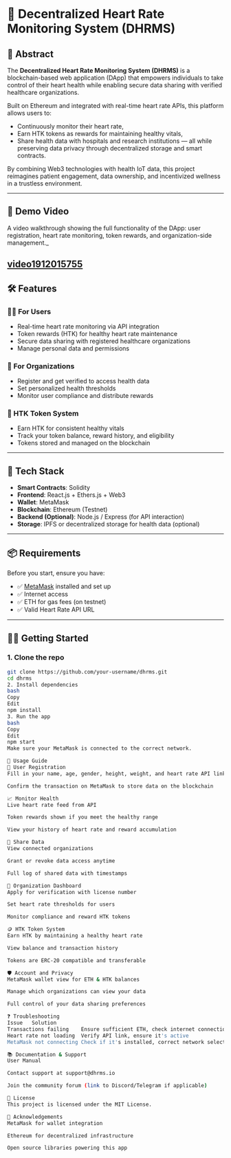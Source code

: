 # 💓 Decentralized Heart Rate Monitoring System (DHRMS)

## 📖 Abstract

The **Decentralized Heart Rate Monitoring System (DHRMS)** is a blockchain-based web application (DApp) that empowers individuals to take control of their heart health while enabling secure data sharing with verified healthcare organizations. 

Built on Ethereum and integrated with real-time heart rate APIs, this platform allows users to:
- Continuously monitor their heart rate,
- Earn HTK tokens as rewards for maintaining healthy vitals,
- Share health data with hospitals and research institutions — all while preserving data privacy through decentralized storage and smart contracts.

By combining Web3 technologies with health IoT data, this project reimagines patient engagement, data ownership, and incentivized wellness in a trustless environment.

---

## 🎥 Demo Video

A video walkthrough showing the full functionality of the DApp: user registration, heart rate monitoring, token rewards, and organization-side management._

[video1912015755](video1912015755.mp4)
---

## 🛠️ Features

### 🧍‍♂️ For Users
- Real-time heart rate monitoring via API integration
- Token rewards (HTK) for healthy heart rate maintenance
- Secure data sharing with registered healthcare organizations
- Manage personal data and permissions

### 🏥 For Organizations
- Register and get verified to access health data
- Set personalized health thresholds
- Monitor user compliance and distribute rewards

### 🎁 HTK Token System
- Earn HTK for consistent healthy vitals
- Track your token balance, reward history, and eligibility
- Tokens stored and managed on the blockchain

---

## 🧰 Tech Stack

- **Smart Contracts**: Solidity
- **Frontend**: React.js + Ethers.js + Web3
- **Wallet**: MetaMask
- **Blockchain**: Ethereum (Testnet)
- **Backend (Optional)**: Node.js / Express (for API interaction)
- **Storage**: IPFS or decentralized storage for health data (optional)

---

## 📦 Requirements

Before you start, ensure you have:
- ✅ [MetaMask](https://metamask.io/) installed and set up
- ✅ Internet access
- ✅ ETH for gas fees (on testnet)
- ✅ Valid Heart Rate API URL

---

## 🧑‍💻 Getting Started

### 1. Clone the repo
```bash
git clone https://github.com/your-username/dhrms.git
cd dhrms
2. Install dependencies
bash
Copy
Edit
npm install
3. Run the app
bash
Copy
Edit
npm start
Make sure your MetaMask is connected to the correct network.

📝 Usage Guide
🔐 User Registration
Fill in your name, age, gender, height, weight, and heart rate API link

Confirm the transaction on MetaMask to store data on the blockchain

📈 Monitor Health
Live heart rate feed from API

Token rewards shown if you meet the healthy range

View your history of heart rate and reward accumulation

🔗 Share Data
View connected organizations

Grant or revoke data access anytime

Full log of shared data with timestamps

🏥 Organization Dashboard
Apply for verification with license number

Set heart rate thresholds for users

Monitor compliance and reward HTK tokens

🪙 HTK Token System
Earn HTK by maintaining a healthy heart rate

View balance and transaction history

Tokens are ERC-20 compatible and transferable

🛡️ Account and Privacy
MetaMask wallet view for ETH & HTK balances

Manage which organizations can view your data

Full control of your data sharing preferences

❓ Troubleshooting
Issue	Solution
Transactions failing	Ensure sufficient ETH, check internet connection
Heart rate not loading	Verify API link, ensure it's active
MetaMask not connecting	Check if it's installed, correct network selected

📚 Documentation & Support
User Manual

Contact support at support@dhrms.io

Join the community forum (link to Discord/Telegram if applicable)

📄 License
This project is licensed under the MIT License.

🙌 Acknowledgements
MetaMask for wallet integration

Ethereum for decentralized infrastructure

Open source libraries powering this app
